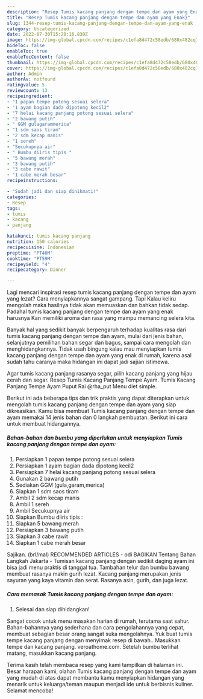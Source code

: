 ```yaml
---
description: "Resep Tumis kacang panjang dengan tempe dan ayam yang Enak}"
title: "Resep Tumis kacang panjang dengan tempe dan ayam yang Enak}"
slug: 1344-resep-tumis-kacang-panjang-dengan-tempe-dan-ayam-yang-enak
category: Uncategorized
date: 2022-07-30T15:20:16.830Z
image: https://img-global.cpcdn.com/recipes/c1efa8d472c58edb/680x482cq70/tumis-kacang-panjang-dengan-tempe-dan-ayam-foto-resep-utama.jpg
hideToc: false
enableToc: true
enableTocContent: false
thumbnail: https://img-global.cpcdn.com/recipes/c1efa8d472c58edb/680x482cq70/tumis-kacang-panjang-dengan-tempe-dan-ayam-foto-resep-utama.jpg
cover: https://img-global.cpcdn.com/recipes/c1efa8d472c58edb/680x482cq70/tumis-kacang-panjang-dengan-tempe-dan-ayam-foto-resep-utama.jpg
author: Admin
authorAv: notfound
ratingvalue: 5
reviewcount: 13
recipeingredient:
- "1 papan tempe potong sesuai selera"
- "1 ayam bagian dada dipotong kecil2"
- "7 helai kacang panjang potong sesuai selera"
- "2 bawang putih"
- " GGM gulagarammerica"
- "1 sdm saos tiram"
- "2 sdm kecap manis"
- "1 sereh"
- "Secukupnya air"
- " Bumbu diiris tipis "
- "5 bawang merah"
- "3 bawang putih"
- "3 cabe rawit"
- "1 cabe merah besar"
recipeinstructions:

- "Sudah jadi dan siap dinikmati!"
categories:
- Resep
tags:
- tumis
- kacang
- panjang

katakunci: tumis kacang panjang 
nutrition: 150 calories
recipecuisine: Indonesian
preptime: "PT40M"
cooktime: "PT59M"
recipeyield: "4"
recipecategory: Dinner

---
```



Lagi mencari inspirasi resep tumis kacang panjang dengan tempe dan ayam yang lezat? Cara menyiapkannya sangat gampang. Tapi Kalau keliru mengolah maka hasilnya tidak akan memuaskan dan bahkan tidak sedap. Padahal tumis kacang panjang dengan tempe dan ayam yang enak harusnya Kan memiliki aroma dan rasa yang mampu memancing selera kita.


Banyak hal yang sedikit banyak berpengaruh terhadap kualitas rasa dari tumis kacang panjang dengan tempe dan ayam, mulai dari jenis bahan, selanjutnya pemilihan bahan segar dan bagus, sampai cara mengolah dan menghidangkannya. Tidak usah bingung kalau mau menyiapkan tumis kacang panjang dengan tempe dan ayam yang enak di rumah, karena asal sudah tahu caranya maka hidangan ini dapat jadi sajian istimewa.

Agar tumis kacang panjang rasanya segar, pilih kacang panjang yang hijau cerah dan segar. Resep Tumis Kacang Panjang Tempe Ayam. Tumis Kacang Panjang Tempe Ayam Puput Rai @rha_put Menu diet simple.


Berikut ini ada beberapa tips dan trik praktis yang dapat diterapkan untuk mengolah tumis kacang panjang dengan tempe dan ayam yang siap dikreasikan. Kamu bisa membuat Tumis kacang panjang dengan tempe dan ayam memakai 14 jenis bahan dan 0 langkah pembuatan. Berikut ini cara untuk membuat hidangannya.

<!--inarticleads1-->

##### Bahan-bahan dan bumbu yang diperlukan untuk menyiapkan Tumis kacang panjang dengan tempe dan ayam:

1. Persiapkan 1 papan tempe potong sesuai selera
1. Persiapkan 1 ayam bagian dada dipotong kecil2
1. Persiapkan 7 helai kacang panjang potong sesuai selera
1. Gunakan 2 bawang putih
1. Sediakan  GGM (gula,garam,merica)
1. Siapkan 1 sdm saos tiram
1. Ambil 2 sdm kecap manis
1. Ambil 1 sereh
1. Ambil Secukupnya air
1. Siapkan  Bumbu diiris tipis :
1. Siapkan 5 bawang merah
1. Persiapkan 3 bawang putih
1. Siapkan 3 cabe rawit
1. Siapkan 1 cabe merah besar


Sajikan. (brl/mal) RECOMMENDED ARTICLES - odi BAGIKAN Tentang Bahan Langkah Jakarta - Tumisan kacang panjang dengan sedikit daging ayam ini bisa jadi menu praktis di tanggal tua. Tambahan telur dan bumbu bawang membuat rasanya makin gurih lezat. Kacang panjang merupakan jenis sayuran yang kaya vitamin dan serat. Rasanya asin, gurih, dan juga lezat. 

<!--inarticleads2-->

##### Cara memasak Tumis kacang panjang dengan tempe dan ayam:


1. Selesai dan siap dihidangkan!

Sangat cocok untuk menu masakan harian di rumah, terutama saat sahur. Bahan-bahannya yang sederhana dan cara pengolahannya yang cepat, membuat sebagian besar orang sangat suka mengolahnya. Yuk buat tumis tempe kacang panjang dengan menyimak resep di bawah.. Masukkan tempe dan kacang panjang. veroathome.com. Setelah bumbu terlihat matang, masukkan kacang panjang. 

Terima kasih telah membaca resep yang kami tampilkan di halaman ini. Besar harapan kami, olahan Tumis kacang panjang dengan tempe dan ayam yang mudah di atas dapat membantu kamu menyiapkan hidangan yang menarik untuk keluarga/teman maupun menjadi ide untuk berbisnis kuliner. Selamat mencoba!
